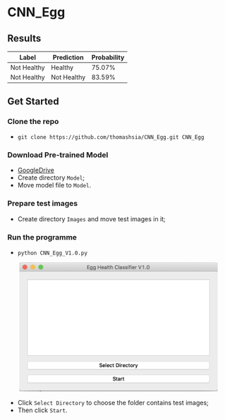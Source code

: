 # CNN_Egg


## Results
| Label | Prediction |Probability |
| --- | --- | --- |
| Not Healthy | Healthy | 75.07% |
| Not Healthy | Not Healthy | 83.59% |

## Get Started

### Clone the repo
- `git clone https://github.com/thomashsia/CNN_Egg.git CNN_Egg`

### Download Pre-trained Model
- [GoogleDrive](https://drive.google.com/file/d/1HcSIMqH3UyFiDMxemdVYtxQV3jF9CPCo/view?usp=sharing)
- Create directory `Model`;
- Move model file to `Model`.

### Prepare test images
- Create directory `Images` and move test images in it;

### Run the programme
- `python CNN_Egg_V1.0.py`

<p align="center">
  <img src="https://github.com/thomashsia/CNN_Egg/blob/master/Interface.png" width="450" title="Interface">
</p>

- Click `Select Directory` to choose the folder contains test images;
- Then click `Start`.
